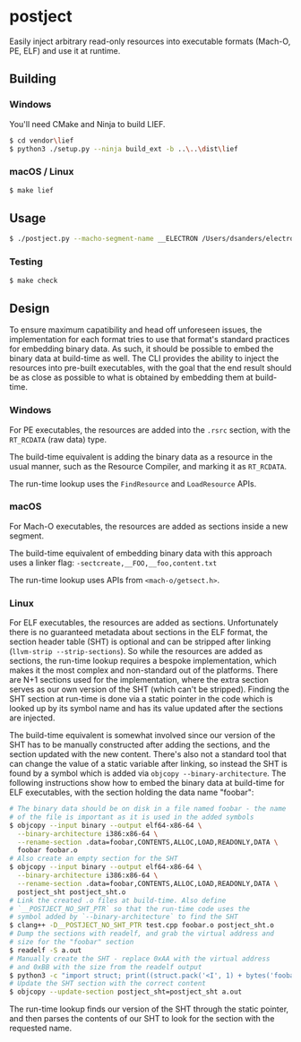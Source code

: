 # postject

Easily inject arbitrary read-only resources into executable formats
(Mach-O, PE, ELF) and use it at runtime.

## Building

### Windows

You'll need CMake and Ninja to build LIEF.

```sh
$ cd vendor\lief
$ python3 ./setup.py --ninja build_ext -b ..\..\dist\lief
```

### macOS / Linux

```sh
$ make lief
```

## Usage

```sh
$ ./postject.py --macho-segment-name __ELECTRON /Users/dsanders/electron/src/out/Testing/Electron.app/Contents/Frameworks/Electron\ Framework.framework/Electron\ Framework app_asar /Users/dsanders/test.asar
```

### Testing

```sh
$ make check
```

## Design

To ensure maximum capatibility and head off unforeseen issues, the
implementation for each format tries to use that format's standard
practices for embedding binary data. As such, it should be possible
to embed the binary data at build-time as well. The CLI provides the
ability to inject the resources into pre-built executables, with the
goal that the end result should be as close as possible to what is
obtained by embedding them at build-time.

### Windows

For PE executables, the resources are added into the `.rsrc` section,
with the `RT_RCDATA` (raw data) type.

The build-time equivalent is adding the binary data as a resource in
the usual manner, such as the Resource Compiler, and marking it as
`RT_RCDATA`.

The run-time lookup uses the `FindResource` and `LoadResource` APIs.

### macOS

For Mach-O executables, the resources are added as sections inside a
new segment.

The build-time equivalent of embedding binary data with this approach
uses a linker flag: `-sectcreate,__FOO,__foo,content.txt`

The run-time lookup uses APIs from `<mach-o/getsect.h>`.

### Linux

For ELF executables, the resources are added as sections. Unfortunately
there is no guaranteed metadata about sections in the ELF format, the
section header table (SHT) is optional and can be stripped after linking
(`llvm-strip --strip-sections`). So while the resources are added as
sections, the run-time lookup requires a bespoke implementation, which
makes it the most complex and non-standard out of the platforms. There
are N+1 sections used for the implementation, where the extra section
serves as our own version of the SHT (which can't be stripped). Finding
the SHT section at run-time is done via a static pointer in the code
which is looked up by its symbol name and has its value updated after
the sections are injected.

The build-time equivalent is somewhat involved since our version of
the SHT has to be manually constructed after adding the sections, and
the section updated with the new content. There's also not a standard
tool that can change the value of a static variable after linking, so
instead the SHT is found by a symbol which is added via
`objcopy --binary-architecture`. The following instructions show how
to embed the binary data at build-time for ELF executables, with the
section holding the data name "foobar":

```sh
# The binary data should be on disk in a file named foobar - the name
# of the file is important as it is used in the added symbols
$ objcopy --input binary --output elf64-x86-64 \
  --binary-architecture i386:x86-64 \
  --rename-section .data=foobar,CONTENTS,ALLOC,LOAD,READONLY,DATA \
  foobar foobar.o
# Also create an empty section for the SHT
$ objcopy --input binary --output elf64-x86-64 \
  --binary-architecture i386:x86-64 \
  --rename-section .data=foobar,CONTENTS,ALLOC,LOAD,READONLY,DATA \
  postject_sht postject_sht.o
# Link the created .o files at build-time. Also define
# `__POSTJECT_NO_SHT_PTR` so that the run-time code uses the
# symbol added by `--binary-architecture` to find the SHT
$ clang++ -D__POSTJECT_NO_SHT_PTR test.cpp foobar.o postject_sht.o
# Dump the sections with readelf, and grab the virtual address and
# size for the "foobar" section
$ readelf -S a.out
# Manually create the SHT - replace 0xAA with the virtual address
# and 0xBB with the size from the readelf output
$ python3 -c "import struct; print((struct.pack('<I', 1) + bytes('foobar', 'ascii') + bytes([0]) + struct.pack('<QI', 0xAA, 0xBB)).decode('ascii'), end='');" > postject_sht
# Update the SHT section with the correct content
$ objcopy --update-section postject_sht=postject_sht a.out
```

The run-time lookup finds our version of the SHT through the static
pointer, and then parses the contents of our SHT to look for the
section with the requested name.
